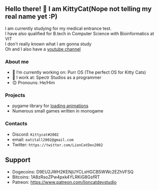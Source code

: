 ## Hello there! 👋 I am KittyCat(Nope not telling my real name yet :P)
I am currently studying for my medical entrance test.</br>
I have also qualified for B.tech in Computer Science with Bioinformatics at VIT</br>
I don't really known what I am gonna study </br>
Oh and I also have a [youtube channel](https://www.youtube.com/channel/UCXZejZkv7CLfcC8HZFryO3Q)

<!--
**Lioncat2002/Lioncat2002** is a ✨ _special_ ✨ repository because its `README.md` (this file) appears on your GitHub profile.-->

### About me
- 🔭 I’m currently working on: Purr OS (The perfect OS for Kitty Cats)
- 💼 I work at: Spectr Studios as a programmer
- 😊 Pronouns: He/Him

### Projects
- pygame library for [loading animations](https://github.com/Lioncat2002/pylcanim)
- Numerous small games written in monogame

### Contacts
- Discord: `Kittycat#2002`
- email: `eatitall2002@gmail.com`
- Twitter: `https://twitter.com/LionCatDev2002`

## Support
- Dogecoins: D9EU2JWH2KENjUYCLxHGCB5WWc2EZhVFSQ
- Bitcoins: 1A8zRsoZPw4pxk4YLRKiG8GsfRT
- Patreon: https://www.patreon.com/lioncatdevstudio
